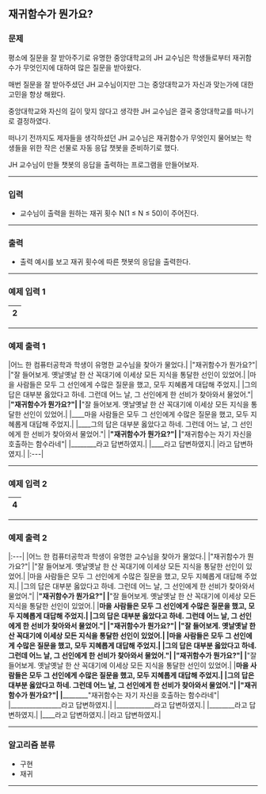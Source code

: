 재귀함수가 뭔가요?
-------------
### 문제

평소에 질문을 잘 받아주기로 유명한 중앙대학교의 JH 교수님은 학생들로부터 재귀함수가 무엇인지에 대하여 많은 질문을 받아왔다.

매번 질문을 잘 받아주셨던 JH 교수님이지만 그는 중앙대학교가 자신과 맞는가에 대한 고민을 항상 해왔다.

중앙대학교와 자신의 길이 맞지 않다고 생각한 JH 교수님은 결국 중앙대학교를 떠나기로 결정하였다.

떠나기 전까지도 제자들을 생각하셨던 JH 교수님은 재귀함수가 무엇인지 물어보는 학생들을 위한 작은 선물로 자동 응답 챗봇을 준비하기로 했다.

JH 교수님이 만들 챗봇의 응답을 출력하는 프로그램을 만들어보자.

- - -

### 입력
* 교수님이 출력을 원하는 재귀 횟수 N(1 ≤ N ≤ 50)이 주어진다.

- - -

### 출력
* 출력 예시를 보고 재귀 횟수에 따른 챗봇의 응답을 출력한다.

- - -

### 예제 입력 1
|2|
|:---|

- - -

### 예제 출력 1
|어느 한 컴퓨터공학과 학생이 유명한 교수님을 찾아가 물었다.|
|"재귀함수가 뭔가요?"|
|"잘 들어보게. 옛날옛날 한 산 꼭대기에 이세상 모든 지식을 통달한 선인이 있었어.|
|마을 사람들은 모두 그 선인에게 수많은 질문을 했고, 모두 지혜롭게 대답해 주었지.|
|그의 답은 대부분 옳았다고 하네. 그런데 어느 날, 그 선인에게 한 선비가 찾아와서 물었어."|
|____"재귀함수가 뭔가요?"|
|____"잘 들어보게. 옛날옛날 한 산 꼭대기에 이세상 모든 지식을 통달한 선인이 있었어.|
|____마을 사람들은 모두 그 선인에게 수많은 질문을 했고, 모두 지혜롭게 대답해 주었지.|
|____그의 답은 대부분 옳았다고 하네. 그런데 어느 날, 그 선인에게 한 선비가 찾아와서 물었어."|
|________"재귀함수가 뭔가요?"|
|________"재귀함수는 자기 자신을 호출하는 함수라네"|
|________라고 답변하였지.|
|____라고 답변하였지.|
|라고 답변하였지.|
|:---|

- - -

### 예제 입력 2
|4|
|:---|

- - -

### 예제 출력 2
|:---|
|어느 한 컴퓨터공학과 학생이 유명한 교수님을 찾아가 물었다.|
|"재귀함수가 뭔가요?"|
|"잘 들어보게. 옛날옛날 한 산 꼭대기에 이세상 모든 지식을 통달한 선인이 있었어.|
|마을 사람들은 모두 그 선인에게 수많은 질문을 했고, 모두 지혜롭게 대답해 주었지.|
|그의 답은 대부분 옳았다고 하네. 그런데 어느 날, 그 선인에게 한 선비가 찾아와서 물었어."|
|____"재귀함수가 뭔가요?"|
|____"잘 들어보게. 옛날옛날 한 산 꼭대기에 이세상 모든 지식을 통달한 선인이 있었어.|
|____마을 사람들은 모두 그 선인에게 수많은 질문을 했고, 모두 지혜롭게 대답해 주었지.|
|____그의 답은 대부분 옳았다고 하네. 그런데 어느 날, 그 선인에게 한 선비가 찾아와서 물었어."|
|________"재귀함수가 뭔가요?"|
|________"잘 들어보게. 옛날옛날 한 산 꼭대기에 이세상 모든 지식을 통달한 선인이 있었어.|
|________마을 사람들은 모두 그 선인에게 수많은 질문을 했고, 모두 지혜롭게 대답해 주었지.|
|________그의 답은 대부분 옳았다고 하네. 그런데 어느 날, 그 선인에게 한 선비가 찾아와서 물었어."|
|____________"재귀함수가 뭔가요?"|
|____________"잘 들어보게. 옛날옛날 한 산 꼭대기에 이세상 모든 지식을 통달한 선인이 있었어.|
|____________마을 사람들은 모두 그 선인에게 수많은 질문을 했고, 모두 지혜롭게 대답해 주었지.|
|____________그의 답은 대부분 옳았다고 하네. 그런데 어느 날, 그 선인에게 한 선비가 찾아와서 물었어."|
|________________"재귀함수가 뭔가요?"|
|________________"재귀함수는 자기 자신을 호출하는 함수라네"|
|________________라고 답변하였지.|
|____________라고 답변하였지.|
|________라고 답변하였지.|
|____라고 답변하였지.|
|라고 답변하였지.|

- - -

### 알고리즘 분류
* 구현
* 재귀

- - -